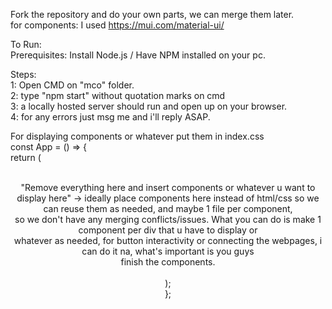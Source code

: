 Fork the repository and do your own parts, we can merge them later.<br/>
for components: I used https://mui.com/material-ui/<br/>

To Run:<br/>
Prerequisites: Install Node.js / Have NPM installed on your pc.<br/>

Steps: <br/>
1: Open CMD on "mco" folder.<br/>
2: type "npm start" without quotation marks on cmd<br/>
3: a locally hosted server should run and open up on your browser.<br/>
4: for any errors just msg me and i'll reply ASAP.<br/>

For displaying components or whatever put them in index.css<br/>
const App = () => {<br/>
  return (<br/>
    <body><br/>
    <Header />
    "Remove everything here and insert components or whatever u want to display here" -> ideally place components here instead of html/css so we can reuse them as needed, and maybe 1 file per component, <br/>
                                                                                          so we don't have any merging conflicts/issues. What you can do is make 1 component per div that u have to display or<br/>
                                                                                          whatever as needed, for button interactivity or connecting the webpages, i can do it na, what's important is you guys <br/>
                                                                                          finish the components.<br/>
    </body><br/>
  );<br/>
};<br/>
